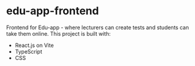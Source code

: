 # edu-app-frontend
Frontend for Edu-app - where lecturers can create tests and students can take them online.
This project is built with:
- React.js on Vite
- TypeScript
- CSS
